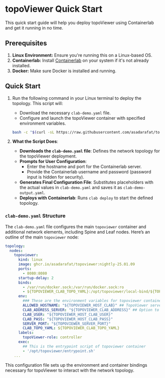 # topoViewer Quick Start

This quick start guide will help you deploy topoViewer using Containerlab and get it running in no time.

## Prerequisites

1. **Linux Environment:** Ensure you're running this on a Linux-based OS.
2. **Containerlab:** Install [Containerlab](https://containerlab.dev/) on your system if it's not already installed.
3. **Docker:** Make sure Docker is installed and running.

## Quick Start

1. Run the following command in your Linux terminal to deploy the topology. This script will:
   - Download the necessary `clab-demo.yaml` file.
   - Configure and launch the topoViewer container with specified environment variables.
   
   ```bash
   bash -c "$(curl -sL https://raw.githubusercontent.com/asadarafat/topoViewer/refs/heads/development/docs/quickstart/quick-deploy.sh)"
   ```

2. **What the Script Does**:
   - **Downloads the `clab-demo.yaml` file**: Defines the network topology for the topoViewer deployment.
   - **Prompts for User Configuration**:
     - Enter the hostname and port for the Containerlab server.
     - Provide the Containerlab username and password (password input is hidden for security).
   - **Generates Final Configuration File**: Substitutes placeholders with the actual values in `clab-demo.yaml` and saves it as `clab-demo-output.yaml`.
   - **Deploys with Containerlab**: Runs `clab deploy` to start the defined topology.

### `clab-demo.yaml` Structure
The `clab-demo.yaml` file configures the main `topoviewer` container and additional network elements, including Spine and Leaf nodes. Here’s an outline of the main `topoviewer` node:

```yaml
topology:
  nodes:
    topoviewer:
      kind: linux
      image: ghcr.io/asadarafat/topoviewer:nightly-25.01.09
      ports:
        - 8080:8080
      startup-delay: 2
      binds:
        - /var/run/docker.sock:/var/run/docker.sock:ro
        - ${TOPOVIEWER_CLAB_TOPO_YAML}:/opt/topoviewer/local-bind/${TOPOVIEWER_CLAB_TOPO_YAML}:ro
      env:
        ### These are the environment variables for topoviewer container
        ALLOWED_HOSTNAME: "${TOPOVIEWER_HOST_CLAB}" ## TopoViewer server hostname.
        CLAB_ADDRESS_SERVER: "${TOPOVIEWER_CLAB_ADDRESS}" ## Option to set containerlab server, 172.20.20.1 is containerlab's management network default-gateway. If this not set ALLOWED_HOSTNAME will be used as CLAB_ADDRESS_SERVER.
        CLAB_USER: "${TOPOVIEWER_HOST_CLAB_USER}"
        CLAB_PASS: "${TOPOVIEWER_HOST_CLAB_PASS}"
        SERVER_PORT: "${TOPOVIEWER_SERVER_PORT}"
        CLAB_TOPO_YAML: ${TOPOVIEWER_CLAB_TOPO_YAML}
      labels:
        topoViewer-role: controller
      exec:
        ## This is the entrypoint script of topoviewer container
        - '/opt/topoviewer/entrypoint.sh'
    ...
```

This configuration file sets up the environment and container bindings necessary for topoViewer to interact with the network topology.

